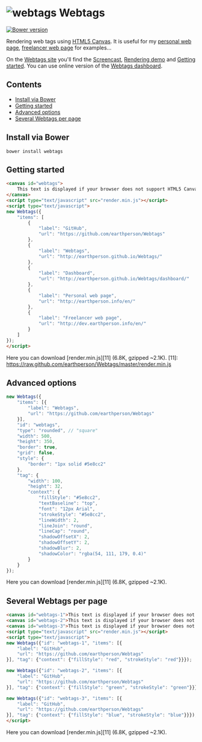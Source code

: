![webtags][5] Webtags
=======
[![Bower version](https://badge.fury.io/bo/webtags.svg)](http://badge.fury.io/bo/webtags)

Rendering web tags using [HTML5 Canvas][1]. It is useful for my [personal web page][2], [freelancer web page][3] for examples&hellip;

On the [Webtags site][6] you'll find the [Screencast][8], [Rendering demo][9] and [Getting started][10].
You can use online version of the [Webtags dashboard][7].

[1]: https://developer.mozilla.org/en-US/docs/HTML/Canvas
[2]: http://earthperson.info/en/
[3]: http://dev.earthperson.info/en/
[4]: http://earthperson.github.io
[5]: http://earthperson.github.io/Webtags/images/webtags.png
[6]: http://earthperson.github.io/Webtags/
[7]: http://earthperson.github.io/Webtags/dashboard/
[8]: http://earthperson.github.io/Webtags/#screencast
[9]: http://earthperson.github.io/Webtags/#demo
[10]: http://earthperson.github.io/Webtags/#getting-started

## Contents

* [Install via Bower](#install-via-bower)
* [Getting started](#getting-started)
* [Advanced options](#advanced-options)
* [Several Webtags per page](#several-webtags-per-page)

## Install via Bower
```Shell
bower install webtags
```

## Getting started
```html
<canvas id="webtags">
	This text is displayed if your browser does not support HTML5 Canvas.
</canvas>
<script type="text/javascript" src="render.min.js"></script>
<script type="text/javascript">
new Webtags({
	"items": [
		{
			"label": "GitHub",
			"url": "https://github.com/earthperson/Webtags"
		},
		{
			"label": "Webtags",
			"url": "http://earthperson.github.io/Webtags/"
		},
		{
			"label": "Dashboard",
			"url": "http://earthperson.github.io/Webtags/dashboard/"
		},
		{
			"label": "Personal web page",
			"url": "http://earthperson.info/en/"
		},
		{
			"label": "Freelancer web page",
			"url": "http://dev.earthperson.info/en/"
		}
	]
});
</script>
```
Here you can download [render.min.js][11] (6.8K, gzipped ~2.1K).
[11]: https://raw.github.com/earthperson/Webtags/master/render.min.js

## Advanced options
```js
new Webtags({
	"items": [{
		"label": "Webtags",
		"url": "https://github.com/earthperson/Webtags"
	}],
	"id": "webtags",
	"type": "rounded", // "square"
	"width": 500,
	"height": 350,
	"border": true,
	"grid": false,
	"style": {
		"border": "1px solid #5e8cc2"
	},
	"tag": {
		"width": 100,
		"height": 32,
		"context": {
			"fillStyle": "#5e8cc2",
			"textBaseline": "top",
			"font": "12px Arial",
			"strokeStyle": "#5e8cc2",
			"lineWidth": 2, 
			"lineJoin": "round",
			"lineCap": "round",
			"shadowOffsetX": 2,
			"shadowOffsetY": 2,
			"shadowBlur": 2,
			"shadowColor": "rgba(54, 111, 179, 0.4)"
		}
	}
});
```
Here you can download [render.min.js][11] (6.8K, gzipped ~2.1K).

## Several Webtags per page
```html
<canvas id="webtags-1">This text is displayed if your browser does not support HTML5 Canvas.</canvas>
<canvas id="webtags-2">This text is displayed if your browser does not support HTML5 Canvas.</canvas>
<canvas id="webtags-3">This text is displayed if your browser does not support HTML5 Canvas.</canvas>
<script type="text/javascript" src="render.min.js"></script>
<script type="text/javascript">
new Webtags({"id": "webtags-1", "items": [{
	"label": "GitHub",
	"url": "https://github.com/earthperson/Webtags"
}], "tag": {"context": {"fillStyle": "red", "strokeStyle": "red"}}});

new Webtags({"id": "webtags-2", "items": [{
	"label": "GitHub",
	"url": "https://github.com/earthperson/Webtags"
}], "tag": {"context": {"fillStyle": "green", "strokeStyle": "green"}}});

new Webtags({"id": "webtags-3", "items": [{
	"label": "GitHub",
	"url": "https://github.com/earthperson/Webtags"
}], "tag": {"context": {"fillStyle": "blue", "strokeStyle": "blue"}}});
</script>
```
Here you can download [render.min.js][11] (6.8K, gzipped ~2.1K).
